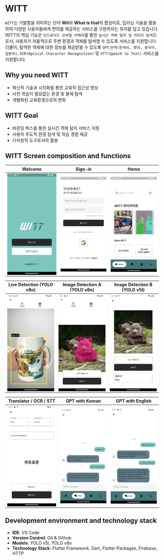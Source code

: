 # WITT

`WITT`는 기발함을 의미하는 단어 **Wit**와 **What is that**의 합성어로, 딥러닝 기술을 활용하여 다양한 사용자들에게 편의를 제공하는 서비스를 구현하자는 취지를 담고 있습니다. WITT의 핵심 기능은 `안드로이드 모바일 카메라`를 통한 `실시간 객체 탐지 및 이미지 탐색`으로서, 사용자가 자율적으로 주변 환경과 객체를 탐색할 수 있도록 서비스를 지원합니다. 더불어, 탐색한 객체에 대한 정보를 제공받을 수 있도록 `GPT`,`번역(한국어, 영어, 중국어, 일본어)`, `OCR(Optical Character Recognition)` 및 `STT(Speech to Text)` 서비스를 지원합니다.  

## Why you need WITT

* 혁신적 기술과 시각화를 통한 교육적 접근성 향상
* 사전 학습이 필요없는 환경 및 물체 탐색
* 개별화된 교육환경으로의 변화

## WITT Goal

* 바운딩 박스를 통한 실시간 객체 탐지 서비스 지원
* 사용자 주도적 환경 탐색 및 학습 경험 제공
* 다차원적 도구로서의 활용

## WITT Screen composition and functions

| **Welcome** |  **Sign-in**  |  **Home** |
| :---:|:---:|:---:|
| <img align="center" alt="WITT Application welcome screen image" src="./pics/welcome.png" width="240px" /> | <img align="center" alt="WITT Application sign-in screen image" src="./pics/signin.png" width="240px" /> |<img align="center" alt="WITT Application home screen image" src="./pics/home.png" width="240px" /> |

| **Live Detection** (YOLO v8n) | **Image Detection A** (YOLO v8n) | **Image Detection B** (YOLO v5l)  |
| :---:|:---:|:---:|
| <img align="center" alt="WITT Application object detection with camera screen image" src="./pics/camera1.png" width="240px" /> | <img align="center" alt="WITT Application object detection with gallery screen image" src="./pics/gallery.png" width="240px" /> |<img align="center" alt="WITT Application object detection results as label screen image" src="./pics/gallery_image.png" width="240px" /> |

| **Translator / OCR / STT** | **GPT with Korean** | **GPT with English**  |
| :---:|:---:|:---:|
| <img align="center" alt="WITT Application translator, ocr, stt service screen image" src="./pics/ocr_stt_translate.png" width="240px" /> | <img align="center" alt="WITT Application gpt with Korean screen image" src="./pics/gpt_kor.png" width="240px" /> |<img align="center" alt="WITT Application gpt with English screen image" src="./pics/gpt_en.png" width="240px" /> |

## Development environment and technology stack

* **IDE**: VS Code  
* **Version Control**: Git & Github  
* **Models**: YOLO v5l, YOLO v8n  
* **Technology Stack**: Flutter Framework, Dart, Flutter Packages, Firebase, HTTP  
